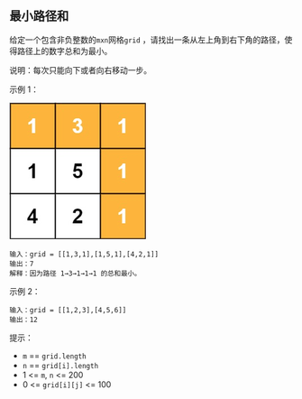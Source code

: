 ## 最小路径和

给定一个包含非负整数的`mxn`网格`grid` ，请找出一条从左上角到右下角的路径，使得路径上的数字总和为最小。

说明：每次只能向下或者向右移动一步。

示例 1：

![](../images/64.minimum-path-sumimg.png)

```
输入：grid = [[1,3,1],[1,5,1],[4,2,1]]
输出：7
解释：因为路径 1→3→1→1→1 的总和最小。
```
示例 2：
```
输入：grid = [[1,2,3],[4,5,6]]
输出：12
```

提示：

* `m` == `grid.length`
* `n` == `grid[i].length`
* 1 <= `m`, `n` <= 200
* 0 <= `grid[i][j]` <= 100